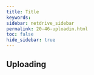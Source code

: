 ```yaml
---
title: Title
keywords:
sidebar: netdrive_sidebar
permalink: 20-46-uploadin.html
toc: false
hide_sidebar: true
---
```


Uploading
------------------